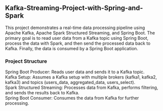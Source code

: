 <h2>Kafka-Streaming-Project-with-Spring-and-Spark </h2>

This project demonstrates a real-time data processing pipeline using Apache Kafka, Apache Spark Structured Streaming, and Spring Boot. The primary goal is to read user data from a Kafka topic using Spring Boot, process the data with Spark, and then send the processed data back to Kafka. Finally, the data is consumed by a Spring Boot application.


<h3>Project Structure</h3>

Spring Boot Producer: Reads user data and sends it to a Kafka topic.<br>
Kafka Setup: Assumes a Kafka setup with multiple brokers (kafka1, kafka2, kafka3) and topics (users_data, aggregated_data, users_select).<br>
Spark Structured Streaming: Processes data from Kafka, performs filtering, and sends the results back to Kafka.<br>
Spring Boot Consumer: Consumes the data from Kafka for further processing.<br>
